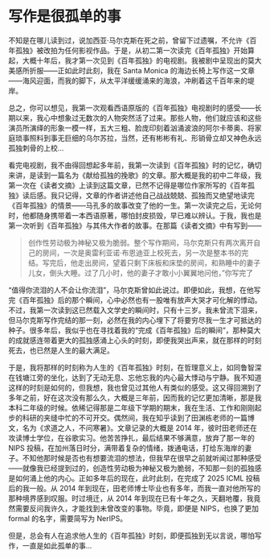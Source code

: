 # 写作是很孤单的事

不知是在哪儿读到过，说加西亚·马尔克斯在死之前，曾留下过遗嘱，不允许《百年孤独》被改拍为任何影视作品。于是，从初二第一次读完《百年孤独》开始算起，大概十年后，我才第一次见到《百年孤独》的电视剧。我被剧中呈现出的莫大美感所折服——正如此时此刻，我在 Santa Monica 的海边长椅上写作这一文章——海风迎面，而我的脚下，从太平洋缓缓涌来的海浪，冲刷着这千百年来的堤岸。

总之，你可以想见，我第一次观看西语原版的《百年孤独》电视剧时的感受——长期以来，我心中想象过无数次的人物突然活了过来。那些人物，他们就应该和这些演员所演绎的形象一模一样，五大三粗、脸庞印刻着汹涌波浪的阿尔卡蒂奥、将家庭琐事照料到事无巨细的乌尔苏拉，当然，还有彬彬有礼、形销骨立却又神色永远孤独刺骨的上校…

看完电视剧，我不由得回想起多年前，我第一次读到《百年孤独》时的记忆，确切来讲，是读到一篇名为《献给孤独的挽歌》的文章。那大概是我的初中二年级，我第一次在《读者文摘》上读到这篇文章，已然不记得是哪位作家所写的《百年孤独》读后感。我只记得，文章的作者讲述他自己战战兢兢、孤独而又绝望地读完《百年孤独》的情景——马孔多的故事改变了他的一生。第一次读完之后，无论何时，他都随身携带着一本西语原著，哪怕封皮损毁，早已难以辨认。于我，我也是第一次听到《百年孤独》与其伟大作者的故事。在那篇《读者文摘》中有写到——

> 创作性劳动极为神秘又极为脆弱。整个写作期间，马尔克斯只有两次离开自己的房间，一次是奥雷利亚诺·布恩迪亚上校死去，另一次是整本书的完结。写完后，他走出房间，望着只剩下床板和床垫的房间，和熟睡中的妻子儿女，倒头大睡。过了几小时，他的妻子才敢小小翼翼地问他，”你写完了

“值得你流泪的人不会让你流泪”，马尔克斯曾如此说过。即便如此，我想，在他写完《百年孤独》后的那个瞬间，心中必然也有一股唯有放声大哭才可化解的悸动。不过，我第一次读到这已然载入文学史的瞬间时，只有十三岁。我未曾流下泪来，但马尔克斯写作完结的那一刻，必然在我的内心埋下了将要穷尽我一生才可抵达的种子。很多年后，我似乎也在寻找着我的“完成《百年孤独》后的瞬间”，那种莫大的成就感连带着更大的孤独感涌上心头的时刻，即便我哭出声来，就在那样的时刻死去，也已然是人生的最大满足。

于是，我将那样的时刻称为人生的《百年孤独》时刻，在哲理意义上，如同鲁智深在钱塘江旁的坐化，达到了无动无息、忘他忘我的内心最大悸动与宁静。我不知道这样的时刻是如何的，但我想，我也曾见过其他人有类似的感受。这又得回溯到了多年之前，好在这次没有那么久，大概是三年前，因而我的记忆更加清晰，那是我本科二年级的时候。依稀记得那是二年级下学期的期末，我在生活、工作和刚刚起步的科研的夹缝中忙的不可开交。偶然间，我在知乎读到了田渊栋老师的一篇博文，名为《求道之人，不问寒暑》。文章记录的大概是 2014 年，彼时田老师还在攻读博士学位，在谷歌实习。他苦苦挣扎，最后结果不够满意，放弃了那一年的 NIPS 投稿，在加州落日时分，满带着复杂的情绪，拨通电话，打给东海岸的妻子。不知他那时候是否也有想要流泪的想法，但我早在很早之前就听闻过那种感受——就像我已经提到过的，创造性劳动极为神秘又极为脆弱，不知那一刻的孤独感是如何涌上他的内心。正如多年后的现在，此时此刻，在完成了 2025 ICML 投稿后的我一般。从 2014 年到现在，田老师博士毕业也有多年，而我一直对他所写的那种境界感到叹服。时过境迁，从 2014 年到现在已有十年之久，天翻地覆，我竟然需要反问我许久，才能找到未曾改变的事物。毕竟，即便是 NIPS，也换了更加 formal 的名字，需要简写为 NerIPS。

但是，总会有人在追求他人生的《百年孤独》时刻，即便孤独到无以言说，哪怕写作，一直是如此孤单的事…

